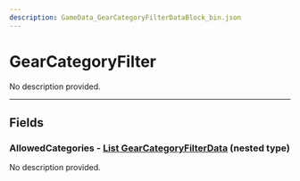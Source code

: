 ```yaml
---
description: GameData_GearCategoryFilterDataBlock_bin.json
---
```


# GearCategoryFilter

No description provided.

***

## Fields

### AllowedCategories - [List GearCategoryFilterData](../../nested-types/gearcategoryfilterdata.md) (nested type)

No description provided.
